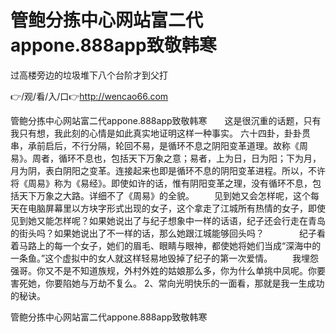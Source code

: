 # 管鲍分拣中心网站富二代appone.888app致敬韩寒
过高楼旁边的垃圾堆下八个台阶才到父打

👉/观/看/入/口👉http://wencao66.com

管鲍分拣中心网站富二代appone.888app致敬韩寒　　这是很沉重的话题，只有我只有想，我此刻的心情是如此真实地证明这样一种事实。
六十四卦，卦卦贯串，承前启后，不行分隔，轮回不易，是循环不息之阴阳变革道理。故称《周易》。周者，循环不息也，包括天下万象之意；易者，上为日，日为阳；下为月，月为阴，表白阴阳之变革。连接起来也即是循环不息的阴阳变革进程。所以，不许将《周易》称为《易经》。即使如许的话，惟有阴阳变革之理，没有循环不息，包括天下万象之大路。详细不了《周易》的全貌。
　　见到她又会怎样呢，这个每天在电脑屏幕里以方块字形式出现的女子，这个拿走了江城所有热情的女子，即使见到她又能怎样呢？如果她说出了与纪子想象中一样的话语，纪子还会行走在青岛的街头吗？如果她说出了不一样的话，那么她跟江城能够回头吗？　　　　纪子看着马路上的每一个女子，她们的眉毛、眼睛与眼神，都使她将她们当成“深海中的一条鱼。”这个虚拟中的女人就这样轻易地毁掉了纪子的第一次爱情。
　　我埋怨强哥。你又不是不知道族规，外村外姓的姑娘那么多，你为什么单挑中凤呢。你要害死她，你要陷她与万劫不复么。
	2、常向光明快乐的一面看，那就是我一生成功的秘诀。

管鲍分拣中心网站富二代appone.888app致敬韩寒
